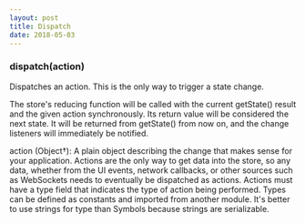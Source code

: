 ```yaml
---
layout: post
title: Dispatch
date: 2018-05-03
---
```


### dispatch(action)​

Dispatches an action. This is the only way to trigger a state change.

The store's reducing function will be called with the current getState() result and the given action synchronously.
Its return value will be considered the next state. It will be returned from getState() from now on, and
the change listeners will immediately be notified.

action (Object†): A plain object describing the change that makes sense for your application.
Actions are the only way to get data into the store, so any data, whether from the UI events,
network callbacks, or other sources such as WebSockets needs to eventually be dispatched as actions. Actions must have a type field that indicates the type of action being performed. Types can be defined as constants and imported from another module. It's better to use strings for type than Symbols because strings are serializable. 